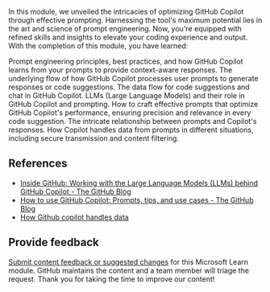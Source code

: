 In this module, we unveiled the intricacies of optimizing GitHub Copilot through effective prompting. Harnessing the tool's maximum potential lies in the art and science of prompt engineering. Now, you're equipped with refined skills and insights to elevate your coding experience and output.
With the completion of this module, you have learned:

Prompt engineering principles, best practices, and how GitHub Copilot learns from your prompts to provide context-aware responses.
The underlying flow of how GitHub Copilot processes user prompts to generate responses or code suggestions.
The data flow for code suggestions and chat in GitHub Copilot.
LLMs (Large Language Models) and their role in GitHub Copilot and prompting.
How to craft effective prompts that optimize GitHub Copilot's performance, ensuring precision and relevance in every code suggestion.
The intricate relationship between prompts and Copilot's responses.
How Copilot handles data from prompts in different situations, including secure transmission and content filtering.


## References

- [Inside GitHub: Working with the Large Language Models (LLMs) behind GitHub Copilot - The GitHub Blog](https://github.blog/2023-05-17-inside-github-working-with-the-llms-behind-github-copilot/)
- [How to use GitHub Copilot: Prompts, tips, and use cases - The GitHub Blog](https://github.blog/2023-06-20-how-to-write-better-prompts-for-github-copilot/)
- [How Github copilot handles data](https://resources.github.com/learn/pathways/copilot/essentials/how-github-copilot-handles-data/)

## Provide feedback

[Submit content feedback or suggested changes](https://github.com/githubpartners/microsoft-learn/issues/new/choose) for this Microsoft Learn module. GitHub maintains the content and a team member will triage the request. Thank you for taking the time to improve our content!

